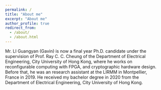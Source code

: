 ```yaml
---
permalink: /
title: "About me"
excerpt: "About me"
author_profile: true
redirect_from: 
  - /about/
  - /about.html
---
```


Mr. LI Guangyan (Gavin) is now a final year Ph.D. candidate under the supervision of Prof. Ray C. C. Cheung of the Department of Electrical Engineering, City University of Hong Kong, where he works on reconfigurable computing with FPGA, and cryptographic hardware design. Before that, he was an research assistant at the LIRMM in Montpellier, France in 2019. He received my bachelor degree in 2020 from the Department of Electrical Engineering, City University of Hong Kong.